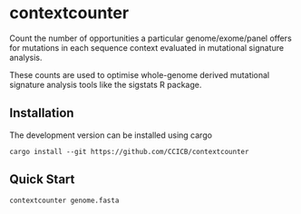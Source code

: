 # contextcounter

Count the number of opportunities a particular genome/exome/panel offers for mutations in each sequence context evaluated in mutational signature analysis.

These counts are used to optimise whole-genome derived mutational signature analysis tools like the sigstats R package.


## Installation

The development version can be installed using cargo

```
cargo install --git https://github.com/CCICB/contextcounter
```

## Quick Start

```
contextcounter genome.fasta
```